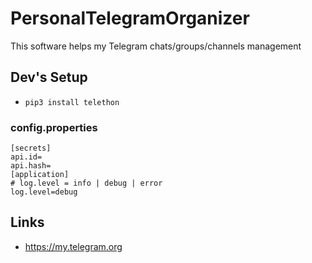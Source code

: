 # PersonalTelegramOrganizer

This software helps my Telegram chats/groups/channels management

## Dev's Setup

+ ```pip3 install telethon```

### config.properties

```
[secrets]
api.id=
api.hash=
[application]
# log.level = info | debug | error
log.level=debug
```

## Links

+ https://my.telegram.org


